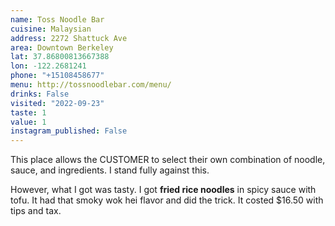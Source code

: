 ```yaml
---
name: Toss Noodle Bar
cuisine: Malaysian
address: 2272 Shattuck Ave
area: Downtown Berkeley
lat: 37.86800813667388
lon: -122.2681241
phone: "+15108458677"
menu: http://tossnoodlebar.com/menu/
drinks: False
visited: "2022-09-23"
taste: 1
value: 1
instagram_published: False
---
```


This place allows the CUSTOMER to select their own combination of noodle, sauce, and ingredients. I stand fully against this.

However, what I got was tasty. I got **fried rice noodles** in spicy sauce with tofu. It had that smoky wok hei flavor and did the trick. It costed $16.50 with tips and tax.
